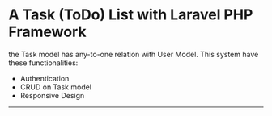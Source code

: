 


# A Task (ToDo) List with Laravel PHP Framework

the Task model has any-to-one relation with User Model.
This system have these functionalities:

- Authentication
- CRUD on Task model
- Responsive Design

***
